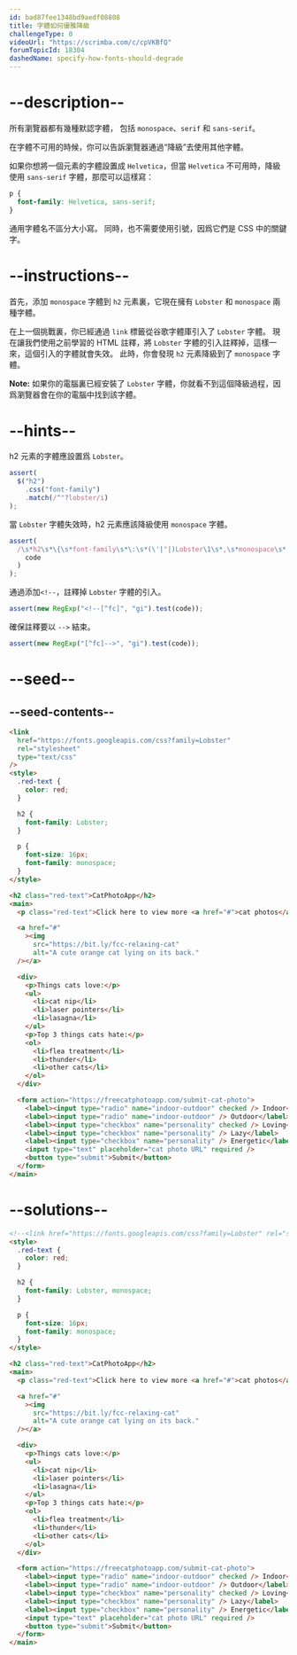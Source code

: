 ```yaml
---
id: bad87fee1348bd9aedf08808
title: 字體如何優雅降級
challengeType: 0
videoUrl: "https://scrimba.com/c/cpVKBfQ"
forumTopicId: 18304
dashedName: specify-how-fonts-should-degrade
---
```


# --description--

所有瀏覽器都有幾種默認字體， 包括 `monospace`、`serif` 和 `sans-serif`。

在字體不可用的時候，你可以告訴瀏覽器通過“降級”去使用其他字體。

如果你想將一個元素的字體設置成 `Helvetica`，但當 `Helvetica` 不可用時，降級使用 `sans-serif` 字體，那麼可以這樣寫：

```css
p {
  font-family: Helvetica, sans-serif;
}
```

通用字體名不區分大小寫。 同時，也不需要使用引號，因爲它們是 CSS 中的關鍵字。

# --instructions--

首先，添加 `monospace` 字體到 `h2` 元素裏，它現在擁有 `Lobster` 和 `monospace` 兩種字體。

在上一個挑戰裏，你已經通過 `link` 標籤從谷歌字體庫引入了 `Lobster` 字體。 現在讓我們使用之前學習的 HTML 註釋，將 `Lobster` 字體的引入註釋掉，這樣一來，這個引入的字體就會失效。 此時，你會發現 `h2` 元素降級到了 `monospace` 字體。

**Note:** 如果你的電腦裏已經安裝了 `Lobster` 字體，你就看不到這個降級過程，因爲瀏覽器會在你的電腦中找到該字體。

# --hints--

h2 元素的字體應設置爲 `Lobster`。

```js
assert(
  $("h2")
    .css("font-family")
    .match(/^"?lobster/i)
);
```

當 `Lobster` 字體失效時，h2 元素應該降級使用 `monospace` 字體。

```js
assert(
  /\s*h2\s*\{\s*font-family\s*\:\s*(\'|"|)Lobster\1\s*,\s*monospace\s*;?\s*\}/gi.test(
    code
  )
);
```

通過添加`<!--`，註釋掉 `Lobster` 字體的引入。

```js
assert(new RegExp("<!--[^fc]", "gi").test(code));
```

確保註釋要以 `-->` 結束。

```js
assert(new RegExp("[^fc]-->", "gi").test(code));
```

# --seed--

## --seed-contents--

```html
<link
  href="https://fonts.googleapis.com/css?family=Lobster"
  rel="stylesheet"
  type="text/css"
/>
<style>
  .red-text {
    color: red;
  }

  h2 {
    font-family: Lobster;
  }

  p {
    font-size: 16px;
    font-family: monospace;
  }
</style>

<h2 class="red-text">CatPhotoApp</h2>
<main>
  <p class="red-text">Click here to view more <a href="#">cat photos</a>.</p>

  <a href="#"
    ><img
      src="https://bit.ly/fcc-relaxing-cat"
      alt="A cute orange cat lying on its back."
  /></a>

  <div>
    <p>Things cats love:</p>
    <ul>
      <li>cat nip</li>
      <li>laser pointers</li>
      <li>lasagna</li>
    </ul>
    <p>Top 3 things cats hate:</p>
    <ol>
      <li>flea treatment</li>
      <li>thunder</li>
      <li>other cats</li>
    </ol>
  </div>

  <form action="https://freecatphotoapp.com/submit-cat-photo">
    <label><input type="radio" name="indoor-outdoor" checked /> Indoor</label>
    <label><input type="radio" name="indoor-outdoor" /> Outdoor</label><br />
    <label><input type="checkbox" name="personality" checked /> Loving</label>
    <label><input type="checkbox" name="personality" /> Lazy</label>
    <label><input type="checkbox" name="personality" /> Energetic</label><br />
    <input type="text" placeholder="cat photo URL" required />
    <button type="submit">Submit</button>
  </form>
</main>
```

# --solutions--

```html
<!--<link href="https://fonts.googleapis.com/css?family=Lobster" rel="stylesheet" type="text/css">-->
<style>
  .red-text {
    color: red;
  }

  h2 {
    font-family: Lobster, monospace;
  }

  p {
    font-size: 16px;
    font-family: monospace;
  }
</style>

<h2 class="red-text">CatPhotoApp</h2>
<main>
  <p class="red-text">Click here to view more <a href="#">cat photos</a>.</p>

  <a href="#"
    ><img
      src="https://bit.ly/fcc-relaxing-cat"
      alt="A cute orange cat lying on its back."
  /></a>

  <div>
    <p>Things cats love:</p>
    <ul>
      <li>cat nip</li>
      <li>laser pointers</li>
      <li>lasagna</li>
    </ul>
    <p>Top 3 things cats hate:</p>
    <ol>
      <li>flea treatment</li>
      <li>thunder</li>
      <li>other cats</li>
    </ol>
  </div>

  <form action="https://freecatphotoapp.com/submit-cat-photo">
    <label><input type="radio" name="indoor-outdoor" checked /> Indoor</label>
    <label><input type="radio" name="indoor-outdoor" /> Outdoor</label><br />
    <label><input type="checkbox" name="personality" checked /> Loving</label>
    <label><input type="checkbox" name="personality" /> Lazy</label>
    <label><input type="checkbox" name="personality" /> Energetic</label><br />
    <input type="text" placeholder="cat photo URL" required />
    <button type="submit">Submit</button>
  </form>
</main>
```
